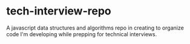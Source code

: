 # tech-interview-repo
A javascript data structures and algorithms repo in creating to organize code I'm developing while prepping for technical interviews.
